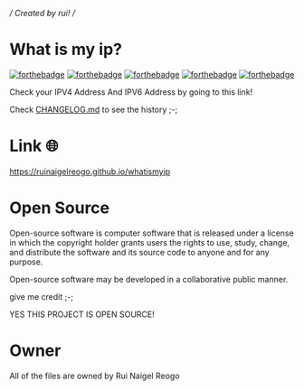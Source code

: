 */ Created by rui! /*
# What is my ip?
[![forthebadge](https://forthebadge.com/images/badges/uses-html.svg)](https://forthebadge.com)
[![forthebadge](https://forthebadge.com/images/badges/uses-css.svg)](https://forthebadge.com)
[![forthebadge](https://forthebadge.com/images/badges/uses-js.svg)](https://forthebadge.com)
[![forthebadge](https://forthebadge.com/images/badges/built-with-swag.svg)](https://forthebadge.com)
[![forthebadge](https://forthebadge.com/images/badges/open-source.svg)](https://forthebadge.com)

Check your IPV4 Address And IPV6 Address by going to this link!

Check <a href="https://github.com/kyleearroyo/whatismyip/blob/main/CHANGELOG.md">CHANGELOG.md</a> to see the history ;-;

# Link 🌐
https://ruinaigelreogo.github.io/whatismyip
 
# Open Source
Open-source software is computer software that is released under a license in which the copyright holder grants users the rights to use, study, change, and distribute the software and its source code to anyone and for any purpose. 

Open-source software may be developed in a collaborative public manner.

give me credit ;-;

YES THIS PROJECT IS OPEN SOURCE!

# Owner
All of the files are owned by Rui Naigel Reogo
